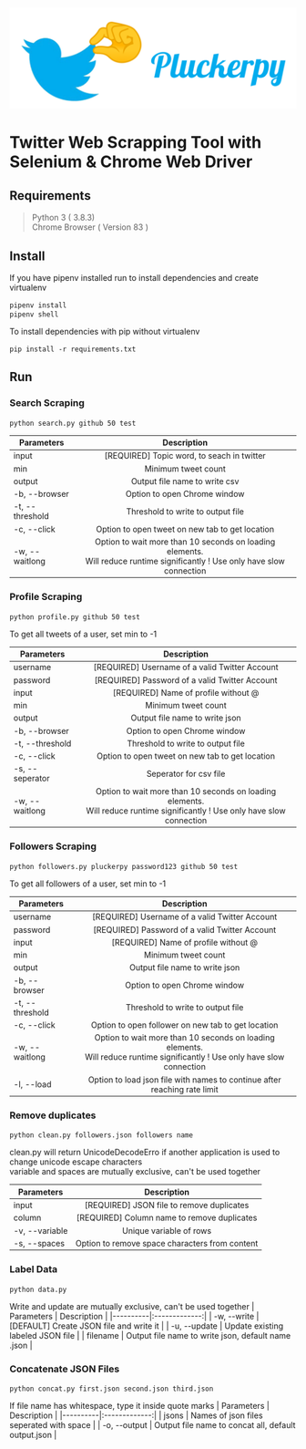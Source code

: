 ![pluckerpy](img.png)

 # Twitter Web Scrapping Tool with Selenium & Chrome Web Driver

## Requirements
> Python 3 ( 3.8.3)\
> Chrome Browser ( Version 83 )

## Install

If you have pipenv installed run to install dependencies and create virtualenv 
```
pipenv install
pipenv shell
```

To install dependencies with pip without virtualenv 
```
pip install -r requirements.txt
```

## Run 

### Search Scraping
```
python search.py github 50 test
```
| Parameters   |      Description      |
|----------|:-------------:|
| input |  [REQUIRED] Topic word, to seach in twitter|
| min |    Minimum tweet count  |
| output | Output file name to write csv |
| -b, --browser | Option to open Chrome window |
| -t, --threshold | Threshold to write to output file |
| -c, --click | Option to open tweet on new tab to get location |
|-w, --waitlong | Option to wait more than 10 seconds on loading elements.<br>Will reduce runtime significantly ! Use only have slow connection |

### Profile Scraping
```
python profile.py github 50 test
```
To get all tweets of a user, set min to -1

| Parameters   |      Description      |
|----------|:-------------:|
| username |  [REQUIRED] Username of a valid Twitter Account |
| password |  [REQUIRED] Password of a valid Twitter Account |
| input |  [REQUIRED] Name of profile without @ |
| min |    Minimum tweet count  |
| output | Output file name to write json |
| -b, --browser | Option to open Chrome window |
| -t, --threshold | Threshold to write to output file |
| -c, --click | Option to open tweet on new tab to get location |
| -s, --seperator | Seperator for csv file |
|-w, --waitlong | Option to wait more than 10 seconds on loading elements.<br>Will reduce runtime significantly ! Use only have slow connection |

### Followers Scraping
```
python followers.py pluckerpy password123 github 50 test
```

To get all followers of a user, set min to -1

| Parameters   |      Description      |
|----------|:-------------:|
| username |  [REQUIRED] Username of a valid Twitter Account |
| password |  [REQUIRED] Password of a valid Twitter Account |
| input |  [REQUIRED] Name of profile without @ |
| min |    Minimum tweet count  |
| output | Output file name to write json |
| -b, --browser | Option to open Chrome window |
| -t, --threshold | Threshold to write to output file |
| -c, --click | Option to open follower on new tab to get location |
|-w, --waitlong | Option to wait more than 10 seconds on loading elements.<br>Will reduce runtime significantly ! Use only have slow connection |
|-l, --load | Option to load json file with names to continue after reaching rate limit |

### Remove duplicates
```
python clean.py followers.json followers name
```
clean.py will return UnicodeDecodeErro if another application is used to change unicode escape characters  
variable and spaces are mutually exclusive, can't be used together

| Parameters   |      Description      |
|----------|:-------------:|
| input |  [REQUIRED] JSON file to remove duplicates |
| column |  [REQUIRED] Column name to remove duplicates |
| -v, --variable |  Unique variable of rows |
| -s, --spaces |  Option to remove space characters from content |

### Label Data
```
python data.py
```

Write and update are mutually exclusive, can't be used together
| Parameters   |      Description      |
|----------|:-------------:|
| -w, --write |  [DEFAULT] Create JSON file and write it |
| -u, --update |  Update existing labeled JSON file |
| filename |  Output file name to write json, default name <account name>.json |

### Concatenate JSON Files
```
python concat.py first.json second.json third.json
```

If file name has whitespace, type it inside quote marks
| Parameters   |      Description      |
|----------|:-------------:|
| jsons |  Names of json files seperated with space |
| -o, --output |  Output file name to concat all, default output.json |